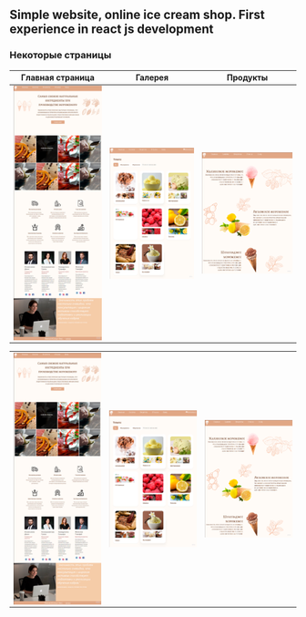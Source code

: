 
## Simple website, online ice cream shop. First experience in react js development
### Некоторые страницы

| Главная страница|Галерея|Продукты |
|:----------------:|:---------:|:----------------:|
|<img src="https://github.com/denisislamgaleevv/SimpleReactIceCreamSite/blob/master/Main.png" width="400" valign="top" > | <img src="https://github.com/denisislamgaleevv/SimpleReactIceCreamSite/blob/master/Gallery.png" width="400" valign="top"> | <img src="https://github.com/denisislamgaleevv/SimpleReactIceCreamSite/blob/master/Products.png" width="400" valign="top"> |



 <table>
 
 
 
  <tr>
    <td><img src="https://github.com/denisislamgaleevv/SimpleReactIceCreamSite/blob/master/Main.png" alt="Изображение 1" width="400"  align="top"></td>
    <td><img src="https://github.com/denisislamgaleevv/SimpleReactIceCreamSite/blob/master/Gallery.png" alt="Изображение 2" width="400"   align="top"></td>
    <td><img src="https://github.com/denisislamgaleevv/SimpleReactIceCreamSite/blob/master/Products.png" alt="Изображение 3" width="400"  align="top"></td>
  </tr>
</table>

 
 
